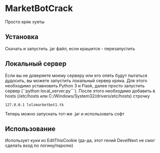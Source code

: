 # MarketBotCrack
Просто кряк хуеты

## Установка
Скачать и запустить .jar файл, если крашится - перезапустить

## Локальный сервер
Если вы не доверяете моему серверу или его опять будут пытаться дудосить, вы можете запустить локальный сервер кряка. Для этого необходимо уставновить Python 3 и Flask, далее просто запустить сервер (``python local_server.py```). После этого необходимо добавить в hosts (/etc/hosts или C:/Windows/System32/drivers/etc/hosts) строчку 

```127.0.0.1 lolzmarketbot1.tk```

Теперь можно запускать тот-же .jar и использовать софт

## Использование
Использует куки из EditThisCookie (да-да, этот гений DevelNext не смог сделать вход по логину/паролю)
